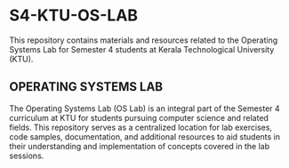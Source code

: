 # S4-KTU-OS-LAB

This repository contains materials and resources related to the Operating Systems Lab for Semester 4 students at Kerala Technological University (KTU).

## OPERATING SYSTEMS LAB

The Operating Systems Lab (OS Lab) is an integral part of the Semester 4 curriculum at KTU for students pursuing computer science and related fields. This repository serves as a centralized location for lab exercises, code samples, documentation, and additional resources to aid students in their understanding and implementation of concepts covered in the lab sessions.
